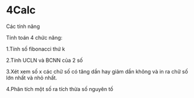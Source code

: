 # 4Calc
Các tính năng

Tính toán 4 chức năng: 

1.Tính số fibonacci thứ k

2.Tính UCLN và BCNN của 2 số

3.Xét xem số x các chữ số có tăng dần hay giảm dần không và in ra chữ số lớn nhất và nhỏ nhất.

4.Phân tích một số ra tích thừa số nguyên tố

